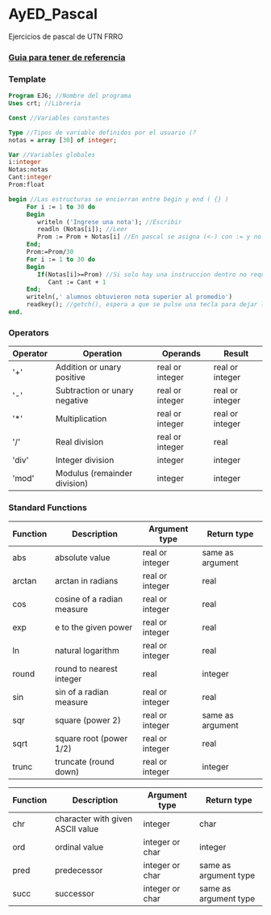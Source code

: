 # AyED_Pascal
Ejercicios de pascal de UTN FRRO

### [Guia para tener de referencia](https://www.tutorialspoint.com/pascal/index.htm)

### Template

```Pascal
Program EJ6; //Nombre del programa
Uses crt; //Libreria

Const //Variables constantes

Type //Tipos de variable definidos por el usuario (?
notas = array [30] of integer;

Var //Variables globales
i:integer
Notas:notas
Cant:integer
Prom:float

begin //Las estructuras se encierran entre begin y end ( {} )
     For i := 1 to 30 do
     Begin
        writeln ('Ingrese una nota'); //Escribir
        readln (Notas[i]); //Leer
        Prom := Prom + Notas[i] //En pascal se asigna (<-) con := y no con =
     End;
     Prom:=Prom/30
     For i := 1 to 30 do
     Begin
        If(Notas[i]>=Prom) //Si solo hay una instruccion dentro no requiere poner begin y end
           Cant := Cant + 1
     End;
     writeln(,' alumnos obtuvieron nota superior al promedio')
     readkey(); //getch(), espera a que se pulse una tecla para dejar leer la consola.
end.
```

### Operators

Operator | Operation | Operands | Result
------------ | ------------- | ------------ | -------------
'+' | Addition or unary positive | real or integer | real or integer
'-' | Subtraction or unary negative | real or integer | real or integer
'*' | Multiplication | real or integer | real or integer
'/' | Real division | real or integer | real
'div' | Integer division | integer | integer
'mod' | Modulus (remainder division) | integer | integer

### Standard Functions

Function | Description | Argument type | Return type
------------ | ------------- | ------------ | -------------
abs | absolute value | real or integer | same as argument
arctan | arctan in radians | real or integer | real
cos | cosine of a radian measure | real or integer | real
exp | e to the given power | real or integer | real
ln | natural logarithm | real or integer | real
round | round to nearest integer | real | integer
sin | sin of a radian measure | real or integer | real
sqr | square (power 2) | real or integer | same as argument
sqrt | square root (power 1/2) | real or integer | real
trunc | truncate (round down) | real or integer | integer

Function | Description | Argument type | Return type
------------ | ------------- | ------------ | -------------
chr | character with given ASCII value | integer | char
ord | ordinal value | integer or char | integer
pred | predecessor | integer or char | same as argument type
succ | successor | integer or char | same as argument type
